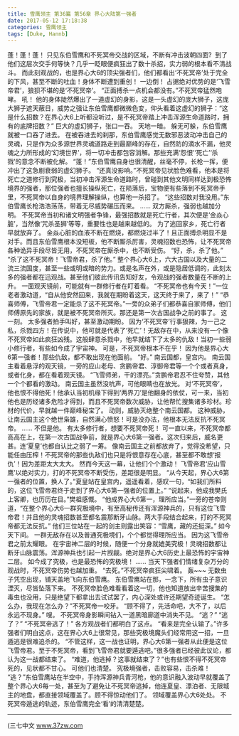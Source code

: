 ```yaml
---
title: 雪鹰领主 第36篇 第56章 界心大陆第一强者
date: 2017-05-12 17:18:38
categories: 雪鹰领主
tags: [Duke, Hannb]
---
```


蓬！蓬！蓬！
只见东伯雪鹰和不死冥帝交战的区域，不断有冲击波朝四面?  到了他们这层次交手何等快？几乎一眨眼便疯狂出了数十杀招，实力弱的根本看不清战斗。
而此刻观战的，也是界心大6的顶尖强者们，他们都看出‘不死冥帝’处于完全的下风，甚至不断的吐血！身体不断遭到重创！
一边倒！
占据绝对优势的是‘飞雪帝君’，狼狈不堪的是‘不死冥帝’。
“正面搏杀一点机会都没有。”不死冥帝猛然咆哮。
吼！
他的身体陡然爆出了一道虚幻的身影，这是一头虚幻的庞大狮子，这庞大狮子遮天蔽日，威势之强让东伯雪鹰都微微色变，仰头看着这虚幻的狮子：“这是什么招数？在界心大6上听都没听过，是不死冥帝踏上冲击浑源生命道路时，拥有的底牌招数？”
巨大的虚幻狮子，张口一吞。
天地一暗。
躲无可躲，东伯雪鹰就被一口吞了进去。
在被吞进去的刹那，东伯雪鹰感觉无数邪恶波动冲击自己的灵魂，只是作为众多源世界灵魂道路走到最巅峰的存在，自然防的滴水不漏，他灵魂之力所形成的‘幻境世界’，将一切冲击都包容消解。那些充满‘怨恨’‘死亡’‘杀戮’的意念不断被化解。
“蓬！”东伯雪鹰自身也很清醒，丝毫不停，长枪一挥，便冲出了这急剧衰弱的虚幻狮子。
“还真没影响。”不死冥帝见状脸色难看，他本是将死亡之道修行到究极，当初冲击浑源生命道路时，曾碰到其他文明同样达到极恐怖境界的强者，那位强者也擅长操纵死亡，在陨落后，宝物便有些落到不死冥帝手里，不死冥帝以自身的境界理解操纵，也算他一杀招了。
“这些招数对我没用。”东伯雪鹰长枪浩浩荡荡，带着无尽威势碾压而来。
……
双方厮杀，强弱也越加分明。
不死冥帝当初和诸文明强者争锋，最强招数就是死亡行者，其次便是‘金焱心脏’，当然像‘咒杀圣狮’等等，重要性也是越来越低的。
为了逃回家乡，死亡行者早就放弃了。
金焱心脏的血液不断在燃烧，都燃烧过半了！且正面搏杀明显不是对手。而且东伯雪鹰根本没短板，他不断厮杀厉害，灵魂招数也恐怖，让不死冥帝各种诡异手段尽皆无用，不死冥帝在厮杀中，也不断受伤。
“好，杀，杀了他。”
“杀了这不死冥帝！飞雪帝君，杀了他。”
整个界心大6上，六大古国以及大量的二流三流国度，甚至一些或明或暗的势力。或是名声在外，或是隐居低调的，此刻太多的强者都在迅观战。甚至他们彼此传讯告知好友，令观战的强者数量在不断的上升。
一面观天镜前，可能就有一群修行者在盯着看。
“不死冥帝也有今天！”一位老者激动道，“自从他安然回来，我就在期盼着这天，这天终于来了，来了！”
“恭喜师傅，飞雪帝君一定能杀了这不死冥帝。”一旁的众弟子们都恭喜自家师傅，他们师傅原先的家族，就是被不死冥帝所灭。那还是第一次古国战争之前的事了。
这一刻。
太多强者拍手叫好，甚至激动期盼。
因为‘不死冥帝’行事狠辣，为一己之私，杀戮四方！在传说中，他可就是代表了‘死亡’！无敌存在中，从来没有一个像不死冥帝如此疯狂凶残。这般肆意杀戮中，他早就结下了太多的仇敌！当初一些弱小修行者，有些如今成了宇宙神。
可是，不死冥帝根本不在乎！
因为他是界心大6第一强者！那些仇敌，都不敢出现在他面前。
“好。”
南云国都，皇宫内。
南云国主看着悬浮的观天镜，一旁的应山老母、贪鹏帝君、淳御帝君等一个个或者真身，或者化身，都在看着观天镜。
“飞雪师弟，干的漂亮。”贪鹏帝君忍不住夸赞，其他一个个都看的激动。
南云国主虽然没吭声，可他眼睛也在放光。
对‘不死冥帝’，他也恨不得他死！他承认当初机缘下得到‘两界刀’是他翻身的依仗，可一来，当初他也是历经诸多危险才得到，而且不死冥帝数次威胁，让他帮忙搜集诸多珍材。珍材的代价，早就越一件巅峰秘宝了。
动则，威胁灭绝整个南云国都。
这种威胁，让南云国主这个绝世枭雄，自然满心愤怒！可是没办法，他根本无法反抗不死冥帝。
……
不但是他。
有太多修行者，想要不死冥帝死！
可一直以来，不死冥帝都高高在上，在第一次古国战争前，就是界心大6第一强者。这次归来后，威名更甚。连‘夏皇’也都自认比之弱了一筹。
像南云国主之前都放弃了，觉得没希望，只能任由压榨！不死冥帝的那些仇敌们也只是将恨意存在心底，甚至都不敢想‘报仇’！因为差距太大太大。
然而今天这一幕，让他们个个激动！
飞雪帝君‘应山雪鹰’以绝对实力，打的不死冥帝不断受伤，差距很是明显。
“从今天起，界心大6第一强者的位置，换人了。”夏皇站在皇宫内，遥遥看着，感叹一句，“如我们所料的，这位飞雪帝君终于走到了界心大6第一强者的位置上。”
“说起来，他成我樊氏上客卿，也历历在目。”樊祖感慨。
“他成界心大6第一，理所应当。”一旁的苍帝则道，“在整个界心大6一群究极境中，有至高秘传还有浑源神兵的，只有这位飞雪帝君！并且他的灵魂招数甚至都名震那断牙山脉。两大手段结合起来，打的不死冥帝都无法反抗。”
他们三位站在一起的剑主则露出笑容：“雪鹰，藏的还挺深。”
如今天下间。
一群无敌存在以及普通究极境们，个个都觉得理所应当。
因为这飞雪帝君之前太耀眼。
在宇宙神二层的时候，随便一个分身就媲美究极！灵魂招数都让断牙山脉震荡。浑源神兵也引起一片觊觎。绝对是界心大6历史上最恐怖的宇宙神二层。
如今成了究极，也是最恐怖的究极境！
……
当天下强者们情绪复杂万分的观战时，不死冥帝伤势也越加重。
“去死。”不死冥帝疯狂尖啸着。
轰~~~
无数虫子凭空出现，铺天盖地飞向东伯雪鹰。
东伯雪鹰站在那，一念下，所有虫子意识湮灭，尽皆坠落下来。
不死冥帝脸色难看看着这一切，他也知道放出辛苦搜集的毒虫也没用，只是绝望下都拿出去试试罢了，内心深处或许还期望奇迹诞生。
“怎么办，我现在怎么办？”不死冥帝一咬牙。
“顾不得了，先活命吧，大不了，以后永远不现身。”
嗖。
不死冥帝身影瞬间钻入一道黑暗廊道中消失不见。
“逃？”
“逃了？”
“不死冥帝逃了！”
各方观战者们都明白了这点。
“看来是完全认输了。”许多强者们明白这点，这在界心大6上很常见，那些究极境魔头们经常用这一招，一旦遁逃是很难追杀的。
“不管这样，这一战也证明，界心大6第一强者从此便是这位飞雪帝君。至于不死冥帝，看到飞雪帝君就要遁逃吧。”很多强者已经彼此议论，都认为这一战都结束了。
“难道，他逃掉？这事就结束了？”也有些恨不得不死冥帝死的，见状都不甘心。
可他们也清楚。
究极境强者，击败容易，击杀难！
“逃？”东伯雪鹰站在半空中，手持浑源神兵青河枪，他的意识融入波动早就覆盖了整个界心大6每一处，甚至为了避免让不死冥帝逃掉，他连夏皇、漂泊者、无限城主的地盘，都直接领域覆盖了。顾不得惊动他们了。
领域覆盖界心大6处处。
不死冥帝遁逃的轨迹，东伯雪鹰完全‘看’的清清楚楚。
******
(三七中文 www.37zw.com